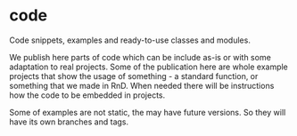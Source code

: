 # code
Code snippets, examples and ready-to-use classes and modules.

We publish here parts of code which can be include as-is or with some adaptation to real projects. Some of the publication here are whole example projects that show the usage of something - a standard function, or something that we made in RnD. When needed there will be instructions how the code to be embedded in projects.

Some of examples are not static, the may have future versions. So they will have its own branches and tags.
